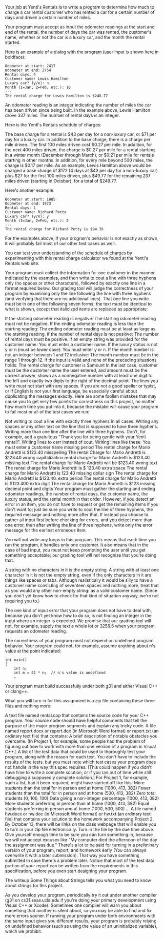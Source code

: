 Your job at Yentl's Rentals is to write a program to determine how much to charge a car rental customer who has rented a car for a certain number of days and driven a certain number of miles.

Your program must accept as input the odometer readings at the start and end of the rental, the number of days the car was rented, the customer's name, whether or not the car is a luxury car, and the month the rental started.

Here is an example of a dialog with the program (user input is shown here in boldface):

	Odometer at start: 2417
	Odometer at end: 2754
	Rental days: 4
	Customer name: Lewis Hamilton
	Luxury car? (y/n): n
	Month (1=Jan, 2=Feb, etc.): 10
	---
	The rental charge for Lewis Hamilton is $248.77
An odometer reading is an integer indicating the number of miles the car has been driven since being built. In the example above, Lewis Hamilton drove 337 miles. The number of rental days is an integer.

Here is the Yentl's Rentals schedule of charges:

The base charge for a rental is $43 per day for a non-luxury car, or $71 per day for a luxury car. In addition to the base charge, there is a charge per mile driven.
The first 100 miles driven cost $0.27 per mile.
In addition, for the next 400 miles driven, the charge is $0.27 per mile for a rental starting in a winter month (December through March), or $0.21 per mile for rentals starting in other months.
In addition, for every mile beyond 500 miles, the charge is $0.17 per mile.
As an example, Lewis Hamilton above would be charged a base charge of $172 (4 days at $43 per day for a non-luxury car) plus $27 for the first 100 miles driven, plus $49.77 for the remaining 237 miles driven (starting in October), for a total of $248.77.

Here's another example:

	Odometer at start: 1885
	Odometer at end: 1973
	Rental days: 1
	Customer name: Richard Petty
	Luxury car? (y/n): y
	Month (1=Jan, 2=Feb, etc.): 2
	---
	The rental charge for Richard Petty is $94.76
For the examples above, if your program's behavior is not exactly as shown, it will probably fail most of our other test cases as well.

You can test your understanding of the schedule of charges by experimenting with this rental charge calculator we found at the Yentl's Rentals web site.

Your program must collect the information for one customer in the manner indicated by the examples, and then write to cout a line with three hyphens only (no spaces or other characters), followed by exactly one line in a format required below. Our grading tool will judge the correctness of your program by examining only the line following the line with three hyphens (and verifying that there are no additional lines). That one line you write must be in one of the following seven forms; the text must be identical to what is shown, except that italicized items are replaced as appropriate:

If the starting odometer reading is negative:
   The starting odometer reading must not be negative.
If the ending odometer reading is less than the starting reading:
   The ending odometer reading must be at least as large as the starting reading.
If the number of rental days is not positive:
   The number of rental days must be positive.
If an empty string was provided for the customer name:
   You must enter a customer name.
If the luxury status is not y or n (must be lower case):
   You must enter y or n.
If the month number is not an integer between 1 and 12 inclusive:
   The month number must be in the range 1 through 12.
If the input is valid and none of the preceding situations holds:
   The rental charge for customer is $amount
In the last case, customer must be the customer name the user entered, and amount must be the correct answer, shown as a nonnegative number with at least one digit to the left and exactly two digits to the right of the decimal point. The lines you write must not start with any spaces. If you are not a good speller or typist, or if English is not your first language, be especially careful about duplicating the messages exactly. Here are some foolish mistakes that may cause you to get very few points for correctness on this project, no matter how much time you put into it, because the mistake will cause your program to fail most or all of the test cases we run:

Not writing to cout a line with exactly three hyphens in all cases.
Writing any spaces or any other text on the line that is supposed to have three hyphens.
Writing more than one line after the line with three hyphens. Don't, for example, add a gratuitous "Thank you for being gentle with your Yentl rental!".
Writing lines to cerr instead of cout.
Writing lines like these:
	You must enter a customer name                        missing period
	The rentel charge for Mario Andretti is $123.40       misspelling
	The rental Charge for Mario Andretti is $123.40       wrong capitalization
	rental charge for Mario Andretti is $123.40           missing text
	The rental charge for Mario Andretti will be $123.40  wrong text
	The rental charge for Mario Andretti is $ 123.40      extra space
	The rental charge for Mario Andretti is 123.40        missing dollar sign
	The rental charge for Mario Andretti is $123.40.      extra period
	The rental charge for Mario Andretti is $123.400      extra digit
	The rental charge for Mario Andretti is $123          missing decimal point and digits
Your program must gather the starting and ending odometer readings, the number of rental days, the customer name, the luxury status, and the rental month in that order. However, if you detect an error in an item, you do not have to request or get the remaining items if you don't want to; just be sure you write to cout the line of three hyphens, the required message and nothing more after that. If instead you choose to gather all input first before checking for errors, and you detect more than one error, then after writing the line of three hyphens, write only the error message for the earliest erroneous item.

You will not write any loops in this program. This means that each time you run the program, it handles only one customer. It also means that in the case of bad input, you must not keep prompting the user until you get something acceptable; our grading tool will not recognize that you're doing that.

A string with no characters in it is the empty string. A string with at least one character in it is not the empty string, even if the only characters in it are things like spaces or tabs. Although realistically it would be silly to have a customer name consisting of seventeen spaces and nothing more, treat that as you would any other non-empty string: as a valid customer name. (Since you don't yet know how to check for that kind of situation anyway, we're not requiring you to.)

The one kind of input error that your program does not have to deal with, because you don't yet know how to do so, is not finding an integer in the input where an integer is expected. We promise that our grading tool will not, for example, supply the text a whole lot or 3256.5 when your program requests an odometer reading.

The correctness of your program must not depend on undefined program behavior. Your program could not, for example, assume anything about n's value at the point indicated:

	int main()
	{
	    int n;
	    int m = 42 * n;  // n's value is undefined
	    …
Your program must build successfully under both g31 and either Visual C++ or clang++.

What you will turn in for this assignment is a zip file containing these three files and nothing more:

A text file named rental.cpp that contains the source code for your C++ program. Your source code should have helpful comments that tell the purpose of the major program segments and explain any tricky code.
A file named report.docx or report.doc (in Microsoft Word format) or report.txt (an ordinary text file) that contains:
A brief description of notable obstacles you overcame. (In Project 1, for example, some people had the problem of figuring out how to work with more than one version of a program in Visual C++.)
A list of the test data that could be used to thoroughly test your program, along with the reason for each test. You don't have to include the results of the tests, but you must note which test cases your program does not handle in the way this spec requires. (This could happen if you didn't have time to write a complete solution, or if you ran out of time while still debugging a supposedly complete solution.) For Project 1, for example, such a list, had it been required, might have started off like this:
More students than the total for in person and at home (1000, 413, 382)
Fewer students than the total for in person and at home (500, 413, 382)
Zero total students (0, 100, 100)
Data giving a non-integer percentage (1000, 413, 382)
More students preferring in person than at home (1000, 413, 382)
Equal students preferring in person and at home (1000, 500, 500)
…
A file named hw.docx or hw.doc (in Microsoft Word format) or hw.txt (an ordinary text file) that contains your solution to the homework accompanying Project 2.
By October 13, there will be links on the class webpage that will enable you to turn in your zip file electronically. Turn in the file by the due time above. Give yourself enough time to be sure you can turn something in, because we will not accept excuses like "My computer died the afternoon of the day the assignment was due." There's a lot to be said for turning in a preliminary version of your program, report, and homework early (You can always overwrite it with a later submission). That way you have something submitted in case there's a problem later. Notice that most of the test data portion of your report can be written from the requirements in this specification, before you even start designing your program.

The writeup Some Things about Strings tells you what you need to know about strings for this project.

As you develop your program, periodically try it out under another compiler (g31 on cs31.seas.ucla.edu if you're doing your primary development using Visual C++ or Xcode). Sometimes one compiler will warn you about something that another is silent about, so you may be able to find and fix more errors sooner. If running your program under both environments with the same input gives you different results, your program is probably relying on undefined behavior (such as using the value of an uninitialized variable), which we prohibit.

